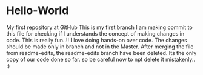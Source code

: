 # Hello-World
My first repository at GitHub
This is my first branch
I am making commit to this file for checking if I understands the concept of making changes in code. 
This is really fun..!!
I love doing hands-on over code.
The changes should be made only in branch and not in the Master.
After merging the file from readme-edits, the readme-edits branch have been deleted. 
Its the only copy of our code done so far.
so be careful now to npt delete it mistakenly.. :) 

